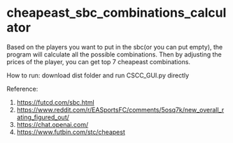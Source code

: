 # cheapeast_sbc_combinations_calculator

Based on the players you want to put in the sbc(or you can put empty), the program will calculate all the possible combinations.
Then by adjusting the prices of the player, you can get top 7 cheapeast combinations.

How to run:
download dist folder and run CSCC_GUI.py directly

Reference:
1. https://futcd.com/sbc.html
2. https://www.reddit.com/r/EASportsFC/comments/5osq7k/new_overall_rating_figured_out/
4. https://chat.openai.com/
5. https://www.futbin.com/stc/cheapest
